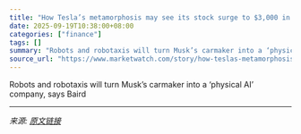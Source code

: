 ```yaml
---
title: "How Tesla’s metamorphosis may see its stock surge to $3,000 in just 10 years"
date: 2025-09-19T10:38:00+08:00
categories: ["finance"]
tags: []
summary: "Robots and robotaxis will turn Musk’s carmaker into a ‘physical AI’ company, says Baird"
source_url: "https://www.marketwatch.com/story/how-teslas-metamorphosis-may-see-its-stock-surge-to-3-000-in-just-10-years-7c721f2f?mod=mw_rss_topstories"
---
```


Robots and robotaxis will turn Musk’s carmaker into a ‘physical AI’ company, says Baird

---

*来源: [原文链接](https://www.marketwatch.com/story/how-teslas-metamorphosis-may-see-its-stock-surge-to-3-000-in-just-10-years-7c721f2f?mod=mw_rss_topstories)*
